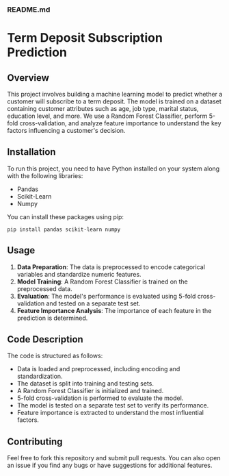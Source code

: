 
### README.md

# Term Deposit Subscription Prediction

## Overview
This project involves building a machine learning model to predict whether a customer will subscribe to a term deposit. The model is trained on a dataset containing customer attributes such as age, job type, marital status, education level, and more. We use a Random Forest Classifier, perform 5-fold cross-validation, and analyze feature importance to understand the key factors influencing a customer's decision.

## Installation

To run this project, you need to have Python installed on your system along with the following libraries:
- Pandas
- Scikit-Learn
- Numpy

You can install these packages using pip:
```
pip install pandas scikit-learn numpy
```

## Usage

1. **Data Preparation**: The data is preprocessed to encode categorical variables and standardize numeric features.
2. **Model Training**: A Random Forest Classifier is trained on the preprocessed data.
3. **Evaluation**: The model's performance is evaluated using 5-fold cross-validation and tested on a separate test set.
4. **Feature Importance Analysis**: The importance of each feature in the prediction is determined.

## Code Description

The code is structured as follows:
- Data is loaded and preprocessed, including encoding and standardization.
- The dataset is split into training and testing sets.
- A Random Forest Classifier is initialized and trained.
- 5-fold cross-validation is performed to evaluate the model.
- The model is tested on a separate test set to verify its performance.
- Feature importance is extracted to understand the most influential factors.

## Contributing
Feel free to fork this repository and submit pull requests. You can also open an issue if you find any bugs or have suggestions for additional features.

